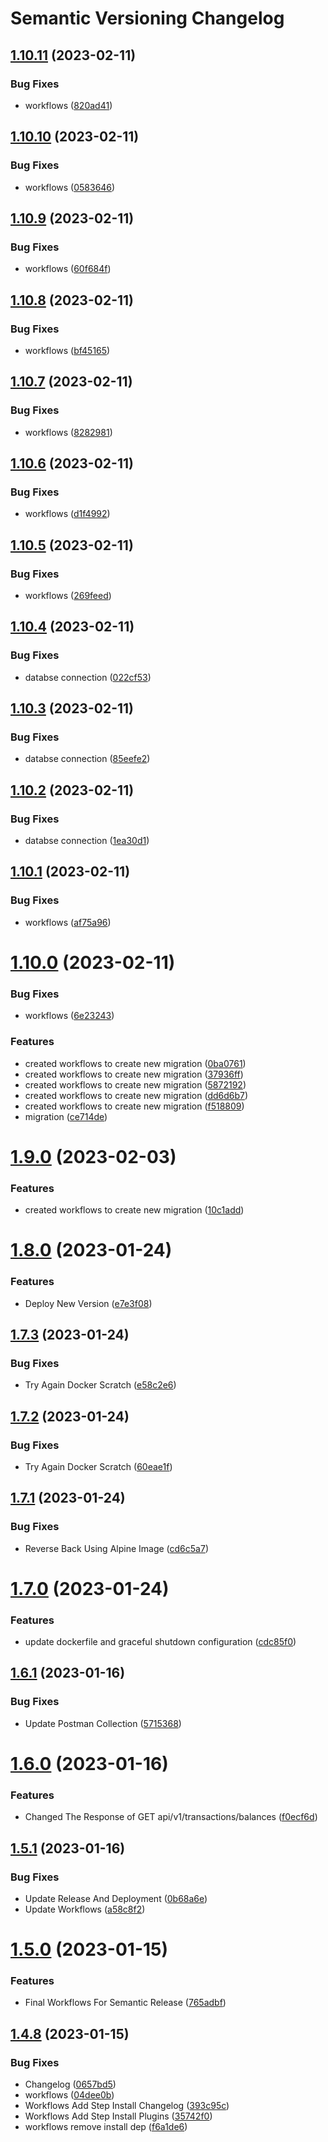 # Semantic Versioning Changelog

## [1.10.11](https://github.com/mhdiiilham/BTC-Billionaire/compare/v1.10.10...v1.10.11) (2023-02-11)


### Bug Fixes

* workflows ([820ad41](https://github.com/mhdiiilham/BTC-Billionaire/commit/820ad417b9c8ec3ed976074c1b66ba42e1c92826))

## [1.10.10](https://github.com/mhdiiilham/BTC-Billionaire/compare/v1.10.9...v1.10.10) (2023-02-11)


### Bug Fixes

* workflows ([0583646](https://github.com/mhdiiilham/BTC-Billionaire/commit/05836469e70ec2b1e90239b17e38ac4e5ba5dc6a))

## [1.10.9](https://github.com/mhdiiilham/BTC-Billionaire/compare/v1.10.8...v1.10.9) (2023-02-11)


### Bug Fixes

* workflows ([60f684f](https://github.com/mhdiiilham/BTC-Billionaire/commit/60f684f3e27fbbcc4d77694709277e9e6935a327))

## [1.10.8](https://github.com/mhdiiilham/BTC-Billionaire/compare/v1.10.7...v1.10.8) (2023-02-11)


### Bug Fixes

* workflows ([bf45165](https://github.com/mhdiiilham/BTC-Billionaire/commit/bf451659c8b61b38e77f89f19520b39a87332f7a))

## [1.10.7](https://github.com/mhdiiilham/BTC-Billionaire/compare/v1.10.6...v1.10.7) (2023-02-11)


### Bug Fixes

* workflows ([8282981](https://github.com/mhdiiilham/BTC-Billionaire/commit/82829814c3bd9cf8fd965b11f776459eb47fcedd))

## [1.10.6](https://github.com/mhdiiilham/BTC-Billionaire/compare/v1.10.5...v1.10.6) (2023-02-11)


### Bug Fixes

* workflows ([d1f4992](https://github.com/mhdiiilham/BTC-Billionaire/commit/d1f499287cf6ccb4e69e1d4c3965883e092c6da6))

## [1.10.5](https://github.com/mhdiiilham/BTC-Billionaire/compare/v1.10.4...v1.10.5) (2023-02-11)


### Bug Fixes

* workflows ([269feed](https://github.com/mhdiiilham/BTC-Billionaire/commit/269feeda0e19c46b834f998733f0484d3c1706f4))

## [1.10.4](https://github.com/mhdiiilham/BTC-Billionaire/compare/v1.10.3...v1.10.4) (2023-02-11)


### Bug Fixes

* databse connection ([022cf53](https://github.com/mhdiiilham/BTC-Billionaire/commit/022cf531e3b202a317625c50c3bf25ba03d1a54f))

## [1.10.3](https://github.com/mhdiiilham/BTC-Billionaire/compare/v1.10.2...v1.10.3) (2023-02-11)


### Bug Fixes

* databse connection ([85eefe2](https://github.com/mhdiiilham/BTC-Billionaire/commit/85eefe2652d9c8501e6a35ed605c1d604d5f3d3e))

## [1.10.2](https://github.com/mhdiiilham/BTC-Billionaire/compare/v1.10.1...v1.10.2) (2023-02-11)


### Bug Fixes

* databse connection ([1ea30d1](https://github.com/mhdiiilham/BTC-Billionaire/commit/1ea30d167d0ac17566303d2e933774098259935f))

## [1.10.1](https://github.com/mhdiiilham/BTC-Billionaire/compare/v1.10.0...v1.10.1) (2023-02-11)


### Bug Fixes

* workflows ([af75a96](https://github.com/mhdiiilham/BTC-Billionaire/commit/af75a96b804bad08b6284d4d67a98241dc795922))

# [1.10.0](https://github.com/mhdiiilham/BTC-Billionaire/compare/v1.9.0...v1.10.0) (2023-02-11)


### Bug Fixes

* workflows ([6e23243](https://github.com/mhdiiilham/BTC-Billionaire/commit/6e232438bedb846cd45c356375fc3e756a99f989))


### Features

* created workflows to create new migration ([0ba0761](https://github.com/mhdiiilham/BTC-Billionaire/commit/0ba0761273962dccd32ac285cb19b65d182f8eaf))
* created workflows to create new migration ([37936ff](https://github.com/mhdiiilham/BTC-Billionaire/commit/37936ff7a08e3849f0af5c3ed489acb8807e1b57))
* created workflows to create new migration ([5872192](https://github.com/mhdiiilham/BTC-Billionaire/commit/5872192b0c99c7fb9420e6620a3f5d126ee952e6))
* created workflows to create new migration ([dd6d6b7](https://github.com/mhdiiilham/BTC-Billionaire/commit/dd6d6b788b78ed5658bcee12b65184b45fe1a9d5))
* created workflows to create new migration ([f518809](https://github.com/mhdiiilham/BTC-Billionaire/commit/f518809c00eaeb3b5a294cdd4ba67a77d6224609))
* migration ([ce714de](https://github.com/mhdiiilham/BTC-Billionaire/commit/ce714de676f372a8fbb372f750c44bc887dfe973))

# [1.9.0](https://github.com/mhdiiilham/BTC-Billionaire/compare/v1.8.0...v1.9.0) (2023-02-03)


### Features

* created workflows to create new migration ([10c1add](https://github.com/mhdiiilham/BTC-Billionaire/commit/10c1add9760ce675fa17b9cdfb0cd35b78f5e593))

# [1.8.0](https://github.com/mhdiiilham/BTC-Billionaire/compare/v1.7.3...v1.8.0) (2023-01-24)


### Features

* Deploy New Version ([e7e3f08](https://github.com/mhdiiilham/BTC-Billionaire/commit/e7e3f081c311401edbdd29791097599a5cd15622))

## [1.7.3](https://github.com/mhdiiilham/BTC-Billionaire/compare/v1.7.2...v1.7.3) (2023-01-24)


### Bug Fixes

* Try Again Docker Scratch ([e58c2e6](https://github.com/mhdiiilham/BTC-Billionaire/commit/e58c2e6b54ae9e19a87254515dcdba41ab4daf77))

## [1.7.2](https://github.com/mhdiiilham/BTC-Billionaire/compare/v1.7.1...v1.7.2) (2023-01-24)


### Bug Fixes

* Try Again Docker Scratch ([60eae1f](https://github.com/mhdiiilham/BTC-Billionaire/commit/60eae1f2f50f3d4ea583f2765887686be1808f06))

## [1.7.1](https://github.com/mhdiiilham/BTC-Billionaire/compare/v1.7.0...v1.7.1) (2023-01-24)


### Bug Fixes

* Reverse Back Using Alpine Image ([cd6c5a7](https://github.com/mhdiiilham/BTC-Billionaire/commit/cd6c5a7be92667132848b5fd051e72c191de1148))

# [1.7.0](https://github.com/mhdiiilham/BTC-Billionaire/compare/v1.6.1...v1.7.0) (2023-01-24)


### Features

* update dockerfile and graceful shutdown configuration ([cdc85f0](https://github.com/mhdiiilham/BTC-Billionaire/commit/cdc85f019c7d14d5b8b1bbf058606085d1de24d0))

## [1.6.1](https://github.com/mhdiiilham/BTC-Billionaire/compare/v1.6.0...v1.6.1) (2023-01-16)


### Bug Fixes

* Update Postman Collection ([5715368](https://github.com/mhdiiilham/BTC-Billionaire/commit/57153680082d5cd50e7793d6167e1bd602f2d7bd))

# [1.6.0](https://github.com/mhdiiilham/BTC-Billionaire/compare/v1.5.1...v1.6.0) (2023-01-16)


### Features

* Changed The Response of GET api/v1/transactions/balances ([f0ecf6d](https://github.com/mhdiiilham/BTC-Billionaire/commit/f0ecf6dac183ed4d2cab40a90d5f232f73cc1f50))

## [1.5.1](https://github.com/mhdiiilham/BTC-Billionaire/compare/v1.5.0...v1.5.1) (2023-01-16)


### Bug Fixes

* Update Release And Deployment ([0b68a6e](https://github.com/mhdiiilham/BTC-Billionaire/commit/0b68a6ea0be9d965f6b3e5c85e5a485c3eb77937))
* Update Workflows ([a58c8f2](https://github.com/mhdiiilham/BTC-Billionaire/commit/a58c8f2b493951f4fda57eda546bcfb26b7249d8))

# [1.5.0](https://github.com/mhdiiilham/BTC-Billionaire/compare/v1.4.8...v1.5.0) (2023-01-15)


### Features

* Final Workflows For Semantic Release ([765adbf](https://github.com/mhdiiilham/BTC-Billionaire/commit/765adbf1d742d62b4ee36b403610b467a8bf2519))

## [1.4.8](https://github.com/mhdiiilham/BTC-Billionaire/compare/v1.4.7...v1.4.8) (2023-01-15)


### Bug Fixes

* Changelog ([0657bd5](https://github.com/mhdiiilham/BTC-Billionaire/commit/0657bd53b13f45ddabcd2ac245b14c7457536e81))
* workflows ([04dee0b](https://github.com/mhdiiilham/BTC-Billionaire/commit/04dee0b20343b50556021315b26e794a8dde88b7))
* Workflows Add Step Install Changelog ([393c95c](https://github.com/mhdiiilham/BTC-Billionaire/commit/393c95c07cdb796d138b9913026fcf341acd0bf5))
* Workflows Add Step Install Plugins ([35742f0](https://github.com/mhdiiilham/BTC-Billionaire/commit/35742f064773854bd7d235352cb469bf21de89cd))
* workflows remove install dep ([f6a1de6](https://github.com/mhdiiilham/BTC-Billionaire/commit/f6a1de6fad12b91a8303a44d8bdbf462920d0440))
